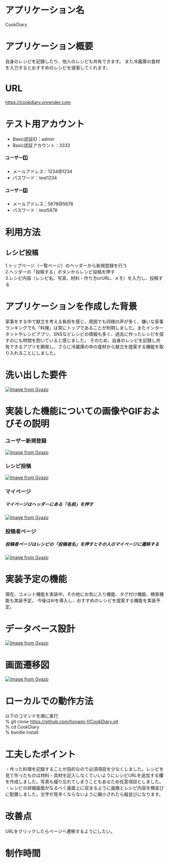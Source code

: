 # アプリケーション名
CookDiary

# アプリケーション概要
自身のレシピを記録したり、他人のレシピも共有できます。
また冷蔵庫の食材を入力するとおすすめのレシピを提案してくれます。

# URL
https://cookdiary.onrender.com

# テスト用アカウント
- Basic認証ID：admin<br>
- Basic認証アカウント：3333<br>
#### ユーザー1️⃣
- メールアドレス：1234@1234<br>
- パスワード：test1234<br>
#### ユーザー2️⃣
- メールアドレス：5678@5678<br>
- パスワード：test5678


# 利用方法
## レシピ投稿
1.トップページ（一覧ページ）のヘッダーから新規登録を行う<br>
2.ヘッダーの「投稿する」ボタンからレシピ投稿を押す<br>
3.レシピ内容（レシピ名、写真、材料・作り方orURL、メモ）を入力し、投稿する

# アプリケーションを作成した背景
家事をする中で献立を考える負担を感じ、周囲でも同様の声が多く、嫌いな家事ランキングでも「料理」は常にトップであることが判明しました。またインターネットやレシピアプリ、SNSなどレシピの情報も多く、過去に作ったレシピを探すのにも時間を割いていると感じました。
そのため、自身のレシピを記録し共有できるアプリを開発し、さらに冷蔵庫の中の食材から献立を提案する機能を取り入れることにしました。

# 洗い出した要件
[![Image from Gyazo](https://i.gyazo.com/e36880b6a80ea41d5f32b41569a50356.png)](https://gyazo.com/e36880b6a80ea41d5f32b41569a50356)

# 実装した機能についての画像やGIFおよびその説明
### ユーザー新規登録
[![Image from Gyazo](https://i.gyazo.com/d2d98f66e381d08a8c5f57612de4a04b.gif)](https://gyazo.com/d2d98f66e381d08a8c5f57612de4a04b)

### レシピ投稿
[![Image from Gyazo](https://i.gyazo.com/94c52c86f73a2ae8359e59cca8cd8ebf.gif)](https://gyazo.com/94c52c86f73a2ae8359e59cca8cd8ebf)

### マイページ
##### マイページはヘッダーにある「名前」を押す
[![Image from Gyazo](https://i.gyazo.com/2d890a4f9a19d1e8c81c12a56646fe6a.gif)](https://gyazo.com/2d890a4f9a19d1e8c81c12a56646fe6a)

### 投稿者ページ
##### 投稿者ページはレシピの「投稿者名」を押すとその人のマイページに遷移する
[![Image from Gyazo](https://i.gyazo.com/25223847a95a7e6be19c495e929499b3.gif)](https://gyazo.com/25223847a95a7e6be19c495e929499b3)

# 実装予定の機能
現在、コメント機能を実装中。その他にお気に入り機能、タグ付け機能、検索機能も実装予定。
今後はAIを導入し、おすすめのレシピを提案する機能を実装予定。


# データベース設計
[![Image from Gyazo](https://i.gyazo.com/8ec9eec74b8010792196593973522935.png)](https://gyazo.com/8ec9eec74b8010792196593973522935)

# 画面遷移図
[![Image from Gyazo](https://i.gyazo.com/376dda4164ebce398cb60418a7169b76.png)](https://gyazo.com/376dda4164ebce398cb60418a7169b76)

# ローカルでの動作方法
以下のコマンドを順に実行<br>
% git clone https://github.com/honami-f/CookDiary.git<br>
% cd CookDiary<br>
% bundle install

# 工夫したポイント
・作った料理を記録することが目的なので必須項目を少なくしました。レシピを見て作ったものは材料・具材を記入しなくていいようにレシピURLを追加する欄を作成しました。写真も撮り忘れてしまうこともあるため任意項目としました。<br>
・レシピの詳細画面がなるべく画面上に収まるように画像とレシピ内容を横並びに配置しました。文字が見辛くならないように縮小されたら縦並びになります。

# 改善点
URLをクリックしたらページへ遷移するようにしたい。

# 制作時間
